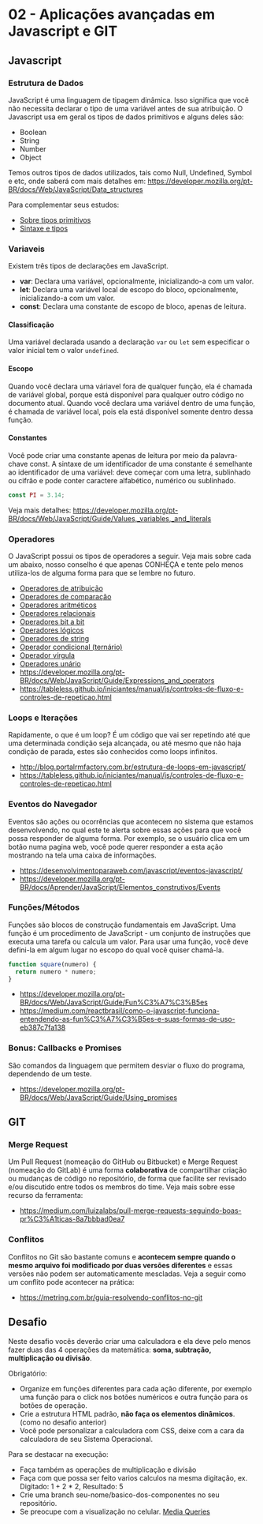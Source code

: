 # 02 - Aplicações avançadas em Javascript e GIT

## Javascript

### Estrutura de Dados

JavaScript é uma linguagem de tipagem dinâmica. Isso significa que você não necessita declarar o tipo de uma variável antes de sua atribuição. O Javascript usa em geral os tipos de dados primitivos e alguns deles são: 

- Boolean
- String
- Number
- Object

Temos outros tipos de dados utilizados, tais como Null, Undefined, Symbol e etc, onde saberá com mais detalhes em: https://developer.mozilla.org/pt-BR/docs/Web/JavaScript/Data_structures

Para complementar seus estudos: 

 - [Sobre tipos primitivos](https://developer.mozilla.org/pt-BR/docs/Glossary/Primitive)
 - [Sintaxe e tipos](https://developer.mozilla.org/pt-BR/docs/Web/JavaScript/Guide/Grammar_and_types)

### Variaveis

Existem três tipos de declarações em JavaScript.

- **var**: Declara uma variável, opcionalmente, inicializando-a com um valor.
- **let**: Declara uma variável local de escopo do bloco, opcionalmente, inicializando-a com um valor.
- **const**: Declara uma constante de escopo de bloco, apenas de leitura.

#### Classificação
Uma variável declarada usando a declaração `var` ou `let` sem especificar o valor inicial tem o valor `undefined`.

#### Escopo
Quando você declara uma váriavel fora de qualquer função, ela é chamada de variável global, porque está disponível para qualquer outro código no documento atual. Quando você declara uma variável dentro de uma função, é chamada de variável local,  pois ela está disponível somente dentro dessa função.

#### Constantes
Você pode criar uma constante apenas de leitura por meio da palavra-chave const. A sintaxe de um identificador de uma constante é semelhante ao identificador de uma variável: deve começar com uma letra, sublinhado ou cifrão e pode conter caractere alfabético, numérico ou sublinhado.

``` javascript
const PI = 3.14;
```

Veja mais detalhes: https://developer.mozilla.org/pt-BR/docs/Web/JavaScript/Guide/Values,_variables,_and_literals

### Operadores

O JavaScript possui os tipos de operadores a seguir. Veja mais sobre cada um abaixo, nosso conselho é que apenas CONHEÇA e tente pelo menos utiliza-los de alguma forma para que se lembre no futuro.

- [Operadores de atribuição](https://developer.mozilla.org/pt-BR/docs/Web/JavaScript/Guide/Expressions_and_Operators#operador_atribuicao)
- [Operadores de comparação](https://developer.mozilla.org/pt-BR/docs/Web/JavaScript/Guide/Expressions_and_Operators#operador_comparacao)
- [Operadores aritméticos](https://developer.mozilla.org/pt-BR/docs/Web/JavaScript/Guide/Expressions_and_Operators#operadores_aritmeticos)
- [Operadores relacionais](https://developer.mozilla.org/pt-BR/docs/Web/JavaScript/Guide/Expressions_and_Operators#operador_virgula)
- [Operadores bit a bit](https://developer.mozilla.org/pt-BR/docs/Web/JavaScript/Guide/Expressions_and_Operators#operadores_bit_a_bit)
- [Operadores lógicos](https://developer.mozilla.org/pt-BR/docs/Web/JavaScript/Guide/Expressions_and_Operators#operadores_logicos)
- [Operadores de string](https://developer.mozilla.org/pt-BR/docs/Web/JavaScript/Guide/Expressions_and_Operators#operadores_string)
- [Operador condicional (ternário)](https://developer.mozilla.org/pt-BR/docs/Web/JavaScript/Guide/Expressions_and_Operators#operador_condicional_ternario)
- [Operador vírgula](https://developer.mozilla.org/pt-BR/docs/Web/JavaScript/Guide/Expressions_and_Operators#operador_virgula)
- [Operadores unário](https://developer.mozilla.org/pt-BR/docs/Web/JavaScript/Guide/Expressions_and_Operators#operadores_unario)
- https://developer.mozilla.org/pt-BR/docs/Web/JavaScript/Guide/Expressions_and_operators
- https://tableless.github.io/iniciantes/manual/js/controles-de-fluxo-e-controles-de-repeticao.html

### Loops e Iterações

Rapidamente, o que é um loop? É um código que vai ser repetindo até que uma determinada condição seja alcançada, ou até mesmo que não haja condição de parada, estes são conhecidos como loops infinitos.

- http://blog.portalrmfactory.com.br/estrutura-de-loops-em-javascript/
- https://tableless.github.io/iniciantes/manual/js/controles-de-fluxo-e-controles-de-repeticao.html

### Eventos do Navegador

Eventos são ações ou ocorrências que acontecem no sistema que estamos desenvolvendo, no qual este te alerta sobre essas ações para que você possa responder de alguma forma. Por exemplo, se o usuário clica em um botão numa pagina web, você pode querer responder a esta ação mostrando na tela uma caixa de informações. 

- https://desenvolvimentoparaweb.com/javascript/eventos-javascript/
- https://developer.mozilla.org/pt-BR/docs/Aprender/JavaScript/Elementos_construtivos/Events

### Funções/Métodos

Funções são blocos de construção fundamentais em JavaScript. Uma função é um procedimento de JavaScript - um conjunto de instruções que executa uma tarefa ou calcula um valor. Para usar uma função, você deve defini-la em algum lugar no escopo do qual você quiser chamá-la.

``` javascript
function square(numero) { 
  return numero * numero; 
}
```

- https://developer.mozilla.org/pt-BR/docs/Web/JavaScript/Guide/Fun%C3%A7%C3%B5es
- https://medium.com/reactbrasil/como-o-javascript-funciona-entendendo-as-fun%C3%A7%C3%B5es-e-suas-formas-de-uso-eb387c7fa138

### Bonus: Callbacks e Promises

São comandos da linguagem que permitem desviar o fluxo do programa, dependendo de um teste.

- https://developer.mozilla.org/pt-BR/docs/Web/JavaScript/Guide/Using_promises

## GIT

### Merge Request

Um Pull Request (nomeação do GitHub ou Bitbucket) e Merge Request (nomeação do GitLab) é uma forma **colaborativa** de compartilhar criação ou mudanças de código no repositório, de forma que facilite ser revisado e/ou discutido entre todos os membros do time. Veja mais sobre esse recurso da ferramenta:

- https://medium.com/luizalabs/pull-merge-requests-seguindo-boas-pr%C3%A1ticas-8a7bbbad0ea7

### Conflitos

Conflitos no Git são bastante comuns e **acontecem sempre quando o mesmo arquivo foi modificado por duas versões diferentes** e essas versões não podem ser automaticamente mescladas. Veja a seguir como um conflito pode acontecer na prática:

- https://metring.com.br/guia-resolvendo-conflitos-no-git

## Desafio

Neste desafio vocês deverão criar uma calculadora e ela deve pelo menos fazer duas das 4 operações da matemática: **soma, subtração, multiplicação ou divisão**.

Obrigatório:

- Organize em funções diferentes para cada ação diferente, por exemplo uma função para o click nos botões numéricos e outra função para os botões de operação.
- Crie a estrutura HTML padrão, **não faça os elementos dinâmicos**. (como no desafio anterior)
- Você pode personalizar a calculadora com CSS, deixe com a cara da calculadora de seu Sistema Operacional.

Para se destacar na execução:

- Faça também as operações de multiplicação e divisão
- Faça com que possa ser feito varios calculos na mesma digitação, ex. Digitado: 1 + 2 * 2, Resultado: 5
- Crie uma branch seu-nome/basico-dos-componentes no seu repositório.
- Se preocupe com a visualização no celular. [Media Queries](https://www.w3schools.com/css/css_rwd_mediaqueries.asp)
